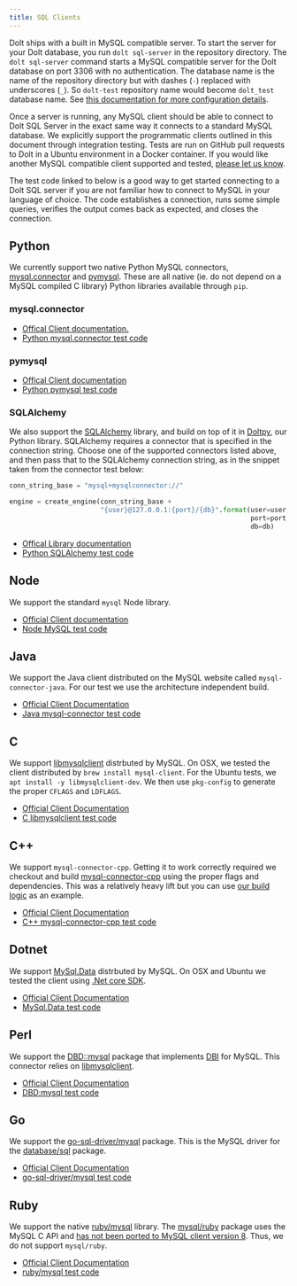 ```yaml
---
title: SQL Clients
---
```


Dolt ships with a built in MySQL compatible server. To start the server for your Dolt database, you run `dolt sql-server` in the repository directory. The `dolt sql-server` command starts a MySQL compatible server for the Dolt database on port 3306 with no authentication. The database name is the name of the repository directory but with dashes \(`-`\) replaced with underscores \(`_`\). So `dolt-test` repository name would become `dolt_test` database name. See [this documentation for more configuration details](https://www.dolthub.com/docs/reference/cli/#dolt-sql-server).

Once a server is running, any MySQL client should be able to connect to Dolt SQL Server in the exact same way it connects to a standard MySQL database. We explicitly support the programmatic clients outlined in this document through integration testing. Tests are run on GitHub pull requests to Dolt in a Ubuntu environment in a Docker container. If you would like another MySQL compatible client supported and tested, [please let us know](https://www.dolthub.com/contact).

The test code linked to below is a good way to get started connecting to a Dolt SQL server if you are not familiar how to connect to MySQL in your language of choice. The code establishes a connection, runs some simple queries, verifies the output comes back as expected, and closes the connection.

## Python

We currently support two native Python MySQL connectors, [mysql.connector](https://dev.mysql.com/doc/connector-python/en/) and [pymysql](https://pymysql.readthedocs.io/en/latest/). These are all native \(ie. do not depend on a MySQL compiled C library\) Python libraries available through `pip`.

### mysql.connector

* [Offical Client documentation.](https://dev.mysql.com/doc/connector-python/en/)
* [Python mysql.connector test code](https://github.com/dolthub/dolt/blob/master/mysql-client-tests/python/mysql.connector-test.py)

### pymysql

* [Offical Client documentation](https://pymysql.readthedocs.io/en/latest/)
* [Python pymysql test code](https://github.com/dolthub/dolt/blob/master/mysql-client-tests/python/pymysql-test.py)

### SQLAlchemy

We also support the [SQLAlchemy](https://www.sqlalchemy.org/) library, and build on top of it in [Doltpy](https://pypi.org/project/doltpy/), our Python library. SQLAlchemy requires a connector that is specified in the connection string. Choose one of the supported connectors listed above, and then pass that to the SQLAlchemy connection string, as in the snippet taken from the connector test below:

```python
conn_string_base = "mysql+mysqlconnector://"

engine = create_engine(conn_string_base +
                       "{user}@127.0.0.1:{port}/{db}".format(user=user,
                                                             port=port,
                                                             db=db)
```

* [Offical Library documentation](https://docs.sqlalchemy.org/en/13/)
* [Python SQLAlchemy test code](https://github.com/dolthub/dolt/blob/master/mysql-client-tests/python/sqlalchemy-test.py)

## Node

We support the standard `mysql` Node library.

* [Official Client documentation](https://www.npmjs.com/package/mysql)
* [Node MySQL test code](https://github.com/dolthub/dolt/blob/master/mysql-client-tests/node/index.js)

## Java

We support the Java client distributed on the MySQL website called `mysql-connector-java`. For our test we use the architecture independent build.

* [Official Client Documentation](https://dev.mysql.com/doc/connector-j/8.0/en/)
* [Java mysql-connector test code](https://github.com/dolthub/dolt/blob/master/mysql-client-tests/java/MySQLConnectorTest.java)

## C

We support [libmysqlclient](https://dev.mysql.com/doc/c-api/8.0/en/) distrbuted by MySQL. On OSX, we tested the client distributed by `brew install mysql-client`. For the Ubuntu tests, we `apt install -y libmysqlclient-dev`. We then use `pkg-config` to generate the proper `CFLAGS` and `LDFLAGS`.

* [Official Client Documentation](https://dev.mysql.com/doc/c-api/8.0/en/)
* [C libmysqlclient test code](https://github.com/dolthub/dolt/blob/master/mysql-client-tests/c/mysql-connector-c-test.c)

## C++

We support `mysql-connector-cpp`. Getting it to work correctly required we checkout and build [mysql-connector-cpp](https://github.com/mysql/mysql-connector-cpp) using the proper flags and dependencies. This was a relatively heavy lift but you can use [our build logic](https://github.com/dolthub/dolt/blob/master/mysql-client-tests/cpp/README.md) as an example.

* [Official Client Documentation](https://dev.mysql.com/doc/connector-cpp/8.0/en/)
* [C++ mysql-connector-cpp test code](https://github.com/dolthub/dolt/blob/master/mysql-client-tests/cpp/mysql-connector-cpp-test.cpp)

## Dotnet

We support [MySql.Data](https://www.nuget.org/packages/MySql.Data/) distrbuted by MySQL. On OSX and Ubuntu we tested the client using [.Net core SDK](https://dotnet.microsoft.com/download/dotnet-core/3.1).

* [Official Client Documentation](https://dev.mysql.com/doc/connector-net/en/connector-net-introduction.html)
* [MySql.Data test code](https://github.com/dolthub/dolt/blob/master/mysql-client-tests/dotnet/Program.cs)

## Perl

We support the [DBD::mysql](https://metacpan.org/pod/DBD::mysql) package that implements [DBI](https://metacpan.org/pod/DBI) for MySQL. This connector relies on [libmysqlclient](https://dev.mysql.com/doc/c-api/8.0/en/).

* [Official Client Documentation](https://metacpan.org/pod/DBD::mysql)
* [DBD:mysql test code](https://github.com/dolthub/dolt/blob/master/mysql-client-tests/perl/dbd-mysql-test.pl)

## Go

We support the [go-sql-driver/mysql](https://github.com/go-sql-driver/mysql) package. This is the MySQL driver for the [database/sql](https://golang.org/pkg/database/sql/) package.

* [Official Client Documentation](https://github.com/go-sql-driver/mysql)
* [go-sql-driver/mysql test code](https://github.com/dolthub/dolt/blob/master/mysql-client-tests/go/go-sql-driver-mysql-test.go)

## Ruby

We support the native [ruby/mysql](http://www.tmtm.org/en/ruby/mysql/) library. The [mysql/ruby](http://www.tmtm.org/en/mysql/ruby/) package uses the MySQL C API and [has not been ported to MySQL client version 8](https://github.com/luislavena/mysql-gem/issues/35). Thus, we do not support `mysql/ruby`.

* [Official Client Documentation](http://www.tmtm.org/en/ruby/mysql/)
* [ruby/mysql test code](https://github.com/dolthub/dolt/blob/master/mysql-client-tests/ruby/ruby-mysql-test.rb)

